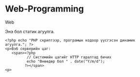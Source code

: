 # Web-Programming
Web
<!DOCTYPE html>
<!-- index.php -->
<html>
  <head>
   <meta charset="UTF-8">
  </head>
  <body>
    <!-- Статик болон динамик агуулгын ялгаа -->
    <p>Энэ бол статик агуулга.</p>
    
    <?php echo "PHP скриптээр, програмын кодоор үүсгэсэн динамик агуулга."; ?>
    <p>Вэб серверийн цаг: 
       <span><?php 
              // Системийн цагийг HTTP гаралтад бичих
              echo "Өнөөдөр бол " . date("Y/m/d");
             ?></span>
    <p>
  </body>
</html>
